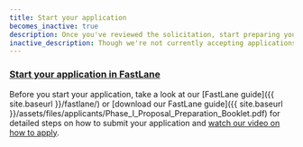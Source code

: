 ```yaml
---
title: Start your application
becomes_inactive: true
description: Once you've reviewed the solicitation, start preparing your Phase I application in FastLane.
inactive_description: Though we're not currently accepting applications, we encourage you to familiarize yourself with our [FastLane guide]({{ site.baseurl }}/fastlane/). This way, once the next solicitation opens, you'll be ready to craft your application. We'll release our next solicitation in {{ site.solicitation_released }}.
---
```


### [Start your application in FastLane](https://www.fastlane.nsf.gov/jsp/homepage/proposals.jsp)

Before you start your application, take a look at our [FastLane guide]({{ site.baseurl }}/fastlane/) or [download our FastLane guide]({{ site.baseurl }}/assets/files/applicants/Phase_I_Proposal_Preparation_Booklet.pdf) for detailed steps on how to submit your application and [watch our video on how to apply](https://www.youtube.com/watch?v=-0lhmfczIJ8&feature=youtu.be).
